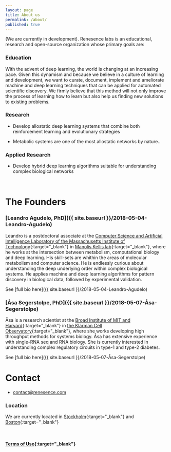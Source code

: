 ```yaml
---
layout: page
title: About us
permalink: /about/
published: true
---
```


(We are currently in development). Renesence labs is an educational, research and open-source organization whose primary goals are:

### Education

With the advent of deep learning, the world is changing at an increasing pace. Given this dynamism and because we believe in a culture of learning and development, we want to curate, document, implement and ameliorate machine and deep learning techniques that can be applied for automated scientific discovery. We firmly believe that this method will not only improve the process of learning how to learn but also help us finding new solutions to existing problems.


### Research

- Develop allostatic deep learning systems that combine both reinforcement learning and evolutionary strategies

- Metabolic systems are one of the most allostatic networks by nature..

### Applied Research

- Develop hybrid deep learning algorithms suitable for understanding complex biological networks 

<br />


# The Founders
### [Leandro Agudelo, PhD]({{ site.baseurl }}/2018-05-04-Leandro-Agudelo)
Leandro is a postdoctoral associate at the [Computer Science and Artificial Intelligence Laboratory of the Massachusetts Institute of Technology](https://www.csail.mit.edu/){:target="_blank"} in [Manolis Kellis lab](http://compbio.mit.edu/compbio.html){:target="_blank"}, where he works at the intersection between metabolism, computational biology and deep learning. His skill-sets are whithin the areas of molecular metabolism and computer science. He is endlessly curious about understanding the deep underlying order within complex biological systems. He applies machine and deep learning algorithms for pattern discovery in biological data, followed by experimental validation.   

See [full bio here]({{ site.baseurl }}/2018-05-04-Leandro-Agudelo)		


### [Åsa Segerstolpe, PhD]({{ site.baseurl }}/2018-05-07-Åsa-Segerstolpe)
Åsa is a research scientist at the [Broad Institute of MIT and Harvard](https://www.broadinstitute.org/){:target="_blank"} in [the Klarman Cell Observatory](https://www.broadinstitute.org/klarman-cell-observatory){:target="_blank"}, where she works developing high throughput methods for systems biology. Åsa has extensive experience with single-RNA seq and RNA biology. She is currently interested in understanding complex regulatory circuits in type-1 and type-2 diabetes.

See [full bio here]({{ site.baseurl }}/2018-05-07-Åsa-Segerstolpe)	


# Contact

- [contact@renesence.com](mailto:email@domain.com)


### Location 
We are currently located in [Stockholm](https://goo.gl/maps/3wWs6dNhyyj){:target="_blank"} and [Boston](https://goo.gl/maps/C9Ra8WjCXdx){:target="_blank"}

<br />



#### [Terms of Use](https://app.termly.io/document/terms-of-use-for-website/216f94cc-bf38-4d06-955d-e28045c1699d){:target="_blank"}
